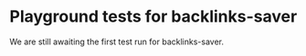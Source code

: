 # Playground tests for backlinks-saver
We are still awaiting the first test run for backlinks-saver.
